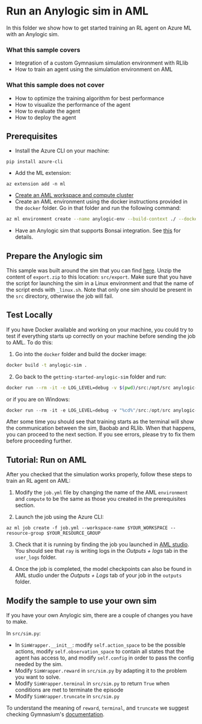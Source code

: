 # Run an Anylogic sim in AML

In this folder we show how to get started training an RL agent on Azure ML
with an Anylogic sim.

### What this sample covers

- Integration of a custom Gymnasium simulation environment with RLlib
- How to train an agent using the simulation environment on AML

### What this sample does not cover

- How to optimize the training algorithm for best performance
- How to visualize the performance of the agent
- How to evaluate the agent
- How to deploy the agent

## Prerequisites

- Install the Azure CLI on your machine:
```
pip install azure-cli
```
- Add the ML extension:
```
az extension add -n ml
```
- [Create an AML workspace and compute cluster](https://azure.github.io/plato/#create-azure-resources)
- Create an AML environment using the docker instructions provided in the
  ``docker`` folder. Go in that folder and run the following command:
```bash
az ml environment create --name anylogic-env --build-context ./ --dockerfile-path Dockerfile --resource-group $YOUR_RESOURCE_GROUP --workspace-name $YOUR_WORKSPACE
```
- Have an Anylogic sim that supports Bonsai integration. See
  [this](https://github.com/microsoft/bonsai-anylogic) for details.

## Prepare the Anylogic sim

This sample was built around the sim that you can find
[here](https://github.com/microsoft/bonsai-anylogic/tree/master/samples/abca).
Unzip the content of ``export.zip`` to this location: ``src/export``. Make
sure that you have the script for launching the sim in a Linux environment
and that the name of the script ends with ``_linux.sh``.
Note that only one sim should be present in the ``src`` directory, otherwise
the job will fail.

## Test Locally

If you have Docker available and working on your machine, you could try to
test if everything starts up correctly on your machine before sending the job
to AML.
To do this:

1. Go into the ``docker`` folder and build the docker image:

```bash
docker build -t anylogic-sim .
```

2. Go back to the ``getting-started-anylogic-sim`` folder and run:
  ```bash
  docker run --rm -it -e LOG_LEVEL=debug -v $(pwd)/src:/opt/src anylogic-sim bash /opt/src/start.sh
  ```
  or if you are on Windows:
  ```powershell
  docker run --rm -it -e LOG_LEVEL=debug -v "%cd%"/src:/opt/src anylogic-sim bash /opt/src/start.sh
  ```


After some time you should see that training starts as the terminal will show
the communication between the sim, Baobab and RLlib. When that happens, you
can proceed to the next section. If you see errors, please try to fix them
before proceeding further.

## Tutorial: Run on AML

After you checked that the simulation works properly, follow these steps to
train an RL agent on AML:

1. Modify the ``job.yml`` file by changing the name of the AML ``environment``
   and ``compute`` to be the same as those you created in the prerequisites
   section.

2. Launch the job using the Azure CLI:
```
az ml job create -f job.yml --workspace-name $YOUR_WORKSPACE --resource-group $YOUR_RESOURCE_GROUP
```

3. Check that it is running by finding the job you launched in [AML
   studio](https://ml.azure.com/). You should see that ``ray`` is writing
   logs in the *Outputs + logs* tab in the ``user_logs`` folder.

4. Once the job is completed, the model checkpoints can also be found in AML
   studio under the *Outputs + Logs* tab of your job
   in the ``outputs`` folder.

## Modify the sample to use your own sim

If you have your own Anylogic sim, there are a couple of changes you have to
make.

In ``src/sim.py``:

- In ``SimWrapper.__init__``: modify ``self.action_space`` to be the possible
  actions, modify ``self.observation_space`` to contain all states that the
  agent has access to, and modify ``self.config`` in order to pass the config
  needed by the sim.
- Modify ``SimWrapper.reward`` in ``src/sim.py`` by adapting it to the
  problem you want to solve.
- Modify ``SimWrapper.terminal`` in ``src/sim.py`` to return ``True`` when
  conditions are met to terminate the episode
- Modify ``SimWrapper.truncate`` in ``src/sim.py``

To understand the meaning of ``reward``, ``terminal``, and ``truncate`` we
suggest checking Gymnasium's
[documentation](https://gymnasium.farama.org/api/env/#gymnasium.Env.step).
